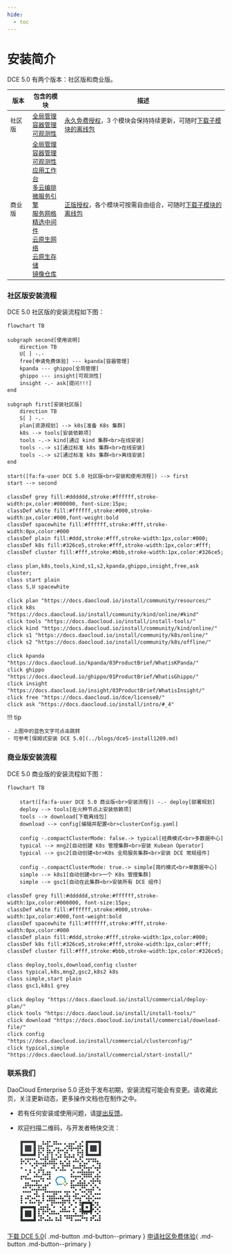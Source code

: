 ```yaml
---
hide:
  - toc
---
```


# 安装简介

DCE 5.0 有两个版本：社区版和商业版。

| 版本   | 包含的模块                                                   | 描述                                               |
| ------ | ------------------------------------------------------------ | -------------------------------------------------- |
| 社区版 | [全局管理](../ghippo/01ProductBrief/WhatisGhippo.md)<br />[容器管理](../kpanda/03ProductBrief/WhatisKPanda.md)<br />[可观测性](../insight/03ProductBrief/WhatisInsight.md)                         | [永久免费授权](../dce/license0.md)，3 个模块会保持持续更新，可随时[下载子模块的离线包](../download/dce5.md) |
| 商业版 | [全局管理](../ghippo/01ProductBrief/WhatisGhippo.md)<br />[容器管理](../kpanda/03ProductBrief/WhatisKPanda.md)<br />[可观测性](../insight/03ProductBrief/WhatisInsight.md)<br />[应用工作台](../amamba/01ProductBrief/WhatisAmamba.md)<br />[多云编排](../kairship/01product/whatiskairship.md)<br />[微服务引擎](../skoala/intro/features.md)<br />[服务网格](../mspider/01Intro/WhatismSpider.md)<br />[精选中间件](../middleware/midware.md)<br />[云原生网络](../network/intro/what-is-net.md)<br />[云原生存储](../hwameistor/intro/what.md)<br />[镜像仓库](../kangaroo/intro.md) | [正版授权](https://qingflow.com/f/e3291647)，各个模块可按需自由组合，可随时[下载子模块的离线包](../download/dce5.md)   |

### 社区版安装流程

DCE 5.0 社区版的安装流程如下图：

```mermaid
flowchart TB

subgraph second[使用说明]
    direction TB
    U[ ] -.-
    free[申请免费体验] --- kpanda[容器管理]
    kpanda --- ghippo[全局管理]
    ghippo --- insight[可观测性]
    insight -.- ask[提问!!!]
end

subgraph first[安装社区版]
    direction TB
    S[ ] -.-
    plan[资源规划] --> k8s[准备 K8s 集群] 
    k8s --> tools[安装依赖项]
    tools -.-> kind[通过 kind 集群<br>在线安装]
    tools -.-> s1[通过标准 k8s 集群<br>在线安装]
    tools -.-> s2[通过标准 k8s 集群<br>离线安装]
end

start([fa:fa-user DCE 5.0 社区版<br>安装和使用流程]) --> first
start --> second

classDef grey fill:#dddddd,stroke:#ffffff,stroke-width:px,color:#000000, font-size:15px;
classDef white fill:#ffffff,stroke:#000,stroke-width:px,color:#000,font-weight:bold
classDef spacewhite fill:#ffffff,stroke:#fff,stroke-width:0px,color:#000
classDef plain fill:#ddd,stroke:#fff,stroke-width:1px,color:#000;
classDef k8s fill:#326ce5,stroke:#fff,stroke-width:1px,color:#fff;
classDef cluster fill:#fff,stroke:#bbb,stroke-width:1px,color:#326ce5;

class plan,k8s,tools,kind,s1,s2,kpanda,ghippo,insight,free,ask cluster;
class start plain
class S,U spacewhite

click plan "https://docs.daocloud.io/install/community/resources/"
click k8s "https://docs.daocloud.io/install/community/kind/online/#kind"
click tools "https://docs.daocloud.io/install/install-tools/"
click kind "https://docs.daocloud.io/install/community/kind/online/"
click s1 "https://docs.daocloud.io/install/community/k8s/online/"
click s2 "https://docs.daocloud.io/install/community/k8s/offline/"

click kpanda "https://docs.daocloud.io/kpanda/03ProductBrief/WhatisKPanda/"
click ghippo "https://docs.daocloud.io/ghippo/01ProductBrief/WhatisGhippo/"
click insight "https://docs.daocloud.io/insight/03ProductBrief/WhatisInsight/"
click free "https://docs.daocloud.io/dce/license0/"
click ask "https://docs.daocloud.io/install/intro/#_4"
```

!!! tip

    - 上图中的蓝色文字可点击跳转
    - 可参考[保姆式安装 DCE 5.0](../blogs/dce5-install1209.md)

### 商业版安装流程

DCE 5.0 商业版的安装流程如下图：

```mermaid
flowchart TB

    start([fa:fa-user DCE 5.0 商业版<br>安装流程]) -.- deploy[部署规划]
    deploy --> tools[在火种节点上安装依赖项]
    tools --> download[下载离线包]
    download --> config[编辑并配置<br>clusterConfig.yaml]

    config -.compactClusterMode: false.-> typical[经典模式<br>多数据中心]
    typical --> mng2[自动创建 K8s 管理集群<br>安装 Kubean Operator]
    typical --> gsc2[自动创建<br>K8s 全局服务集群<br>安装 DCE 常规组件]

    config -.compactClusterMode: true.-> simple[简约模式<br>单数据中心]
    simple --> k8s1[自动创建<br>一个 K8s 管理集群]
    simple --> gsc1[自动在此集群<br>安装所有 DCE 组件]

classDef grey fill:#dddddd,stroke:#ffffff,stroke-width:1px,color:#000000, font-size:15px;
classDef white fill:#ffffff,stroke:#000,stroke-width:1px,color:#000,font-weight:bold
classDef spacewhite fill:#ffffff,stroke:#fff,stroke-width:0px,color:#000
classDef plain fill:#ddd,stroke:#fff,stroke-width:1px,color:#000;
classDef k8s fill:#326ce5,stroke:#fff,stroke-width:1px,color:#fff;
classDef cluster fill:#fff,stroke:#bbb,stroke-width:1px,color:#326ce5;

class deploy,tools,download,config cluster
class typical,k8s,mng2,gsc2,k8s2 k8s
class simple,start plain
class gsc1,k8s1 grey

click deploy "https://docs.daocloud.io/install/commercial/deploy-plan/"
click tools "https://docs.daocloud.io/install/install-tools/"
click download "https://docs.daocloud.io/install/commercial/download-file/"
click config "https://docs.daocloud.io/install/commercial/clusterconfig/"
click typical,simple "https://docs.daocloud.io/install/commercial/start-install/"
```

### 联系我们

DaoCloud Enterprise 5.0 还处于发布初期，安装流程可能会有变更。请收藏此页，关注更新动态，更多操作文档也在制作之中。

- 若有任何安装或使用问题，请[提出反馈](https://github.com/DaoCloud/DaoCloud-docs/issues)。

- 欢迎扫描二维码，与开发者畅快交流：

    ![社区版交流群](../images/assist.png)

[下载 DCE 5.0](../download/dce5.md){ .md-button .md-button--primary }
[申请社区免费体验](../dce/license0.md){ .md-button .md-button--primary }
